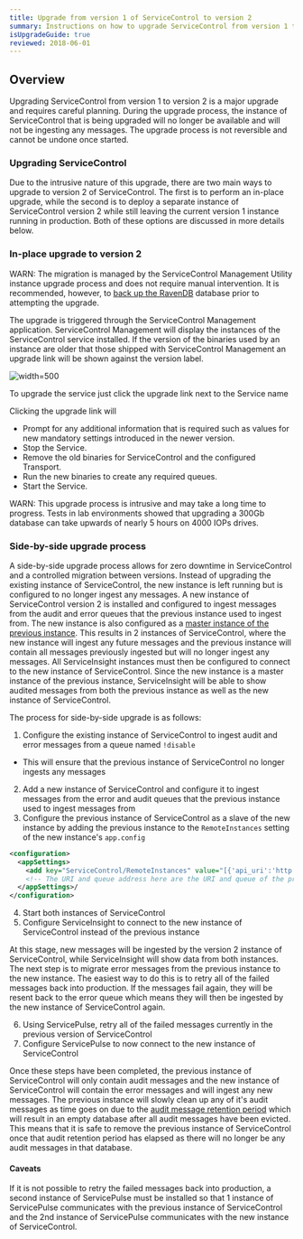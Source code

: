 ```yaml
---
title: Upgrade from version 1 of ServiceControl to version 2
summary: Instructions on how to upgrade ServiceControl from version 1 to 2
isUpgradeGuide: true
reviewed: 2018-06-01
---
```


## Overview

Upgrading ServiceControl from version 1 to version 2 is a major upgrade and requires careful planning. During the upgrade process, the instance of ServiceControl that is being upgraded will no longer be available and will not be ingesting any messages. The upgrade process is not reversible and cannot be undone once started.

### Upgrading ServiceControl

Due to the intrusive nature of this upgrade, there are two main ways to upgrade to version 2 of ServiceControl. The first is to perform an in-place upgrade, while the second is to deploy a separate instance of ServiceControl version 2 while still leaving the current version 1 instance running in production. Both of these options are discussed in more details below.

### In-place upgrade to version 2

WARN: The migration is managed by the ServiceControl Management Utility instance upgrade process and does not require manual intervention. It is recommended, however, to [back up the RavenDB](/servicecontrol/backup-sc-database.md) database prior to attempting the upgrade.

The upgrade is triggered through the ServiceControl Management application. ServiceControl Management will display the instances of the ServiceControl service installed. If the version of the binaries used by an instance are older that those shipped with ServiceControl Management an upgrade link will be shown against the version label.

![](managementutil-upgradelink.png 'width=500')

To upgrade the service just click the upgrade link next to the Service name

Clicking the upgrade link will

 * Prompt for any additional information that is required such as values for new mandatory settings introduced in the newer version.
 * Stop the Service.
 * Remove the old binaries for ServiceControl and the configured Transport.
 * Run the new binaries to create any required queues.
 * Start the Service.

WARN: This upgrade process is intrusive and may take a long time to progress. Tests in lab environments showed that upgrading a 300Gb database can take upwards of nearly 5 hours on 4000 IOPs drives. 

### Side-by-side upgrade process

A side-by-side upgrade process allows for zero downtime in ServiceControl and a controlled migration between versions. Instead of upgrading the existing instance of ServiceControl, the new instance is left running but is configured to no longer ingest any messages. A new instance of ServiceControl version 2 is installed and configured to ingest messages from the audit and error queues that the previous instance used to ingest from. The new instance is also configured as a [master instance of the previous instance](https://docs.particular.net/servicecontrol/servicecontrol-instances/distributed-instances#advanced-scenarios-migration). This results in 2 instances of ServiceControl, where the new instance will ingest any future messages and the previous instance will contain all messages previously ingested but will no longer ingest any messages. All ServiceInsight instances must then be configured to connect to the new instance of ServiceControl. Since the new instance is a master instance of the previous instance, ServiceInsight will be able to show audited messages from both the previous instance as well as the new instance of ServiceControl.

The process for side-by-side upgrade is as follows:

1. Configure the existing instance of ServiceControl to ingest audit and error messages from a queue named `!disable`
  * This will ensure that the previous instance of ServiceControl no longer ingests any messages
2. Add a new instance of ServiceControl and configure it to ingest messages from the error and audit queues that the previous instance used to ingest messages from
3. Configure the previous instance of ServiceControl as a slave of the new instance by adding the previous instance to the `RemoteInstances` setting of the new instance's `app.config`

```xml
<configuration>
  <appSettings>
    <add key="ServiceControl/RemoteInstances" value="[{'api_uri':'http://localhost:33333/api', 'queue_address':'Particular.ServiceControl'}]'"/>
    <!-- The URI and queue address here are the URI and queue of the previous instance of ServiceControl -->
  </appSettings>/
</configuration>
```
4. Start both instances of ServiceControl
5. Configure ServiceInsight to connect to the new instance of ServiceControl instead of the previous instance

At this stage, new messages will be ingested by the version 2 instance of ServiceControl, while ServiceInsight will show data from both instances. The next step is to migrate error messages from the previous instance to the new instance. The easiest way to do this is to retry all of the failed messages back into production. If the messages fail again, they will be resent back to the error queue which means they will then be ingested by the new instance of ServiceControl again.

6. Using ServicePulse, retry all of the failed messages currently in the previous version of ServiceControl
7. Configure ServicePulse to now connect to the new instance of ServiceControl

Once these steps have been completed, the previous instance of ServiceControl will only contain audit messages and the new instance of ServiceControl will contain the error messages and will ingest any new messages. The previous instance will slowly clean up any of it's audit messages as time goes on due to the [audit message retention period](https://docs.particular.net/servicecontrol/creating-config-file#data-retention-servicecontrolauditretentionperiod) which will result in an empty database after all audit messages have been evicted. This means that it is safe to remove the previous instance of ServiceControl once that audit retention period has elapsed as there will no longer be any audit messages in that database.

#### Caveats

If it is not possible to retry the failed messages back into production, a second instance of ServicePulse must be installed so that 1 instance of ServicePulse communicates with the previous instance of ServiceControl and the 2nd instance of ServicePulse communicates with the new instance of ServiceControl.